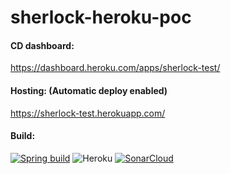 # sherlock-heroku-poc

#### CD dashboard: 

https://dashboard.heroku.com/apps/sherlock-test/

#### Hosting: (Automatic deploy enabled)

https://sherlock-test.herokuapp.com/

#### Build:

[![Spring build](https://github.com/arjunchakri/sherlock-heroku-poc/actions/workflows/maven-publish.yml/badge.svg)](https://github.com/arjunchakri/sherlock-heroku-poc/actions/workflows/maven-publish.yml) ![Heroku](https://heroku-badge.herokuapp.com/?app=sherlock-test) [![SonarCloud](https://sonarcloud.io/images/project_badges/sonarcloud-white.svg)](https://sonarcloud.io/dashboard?id=arjunchakri_sherlock-heroku-poc)


